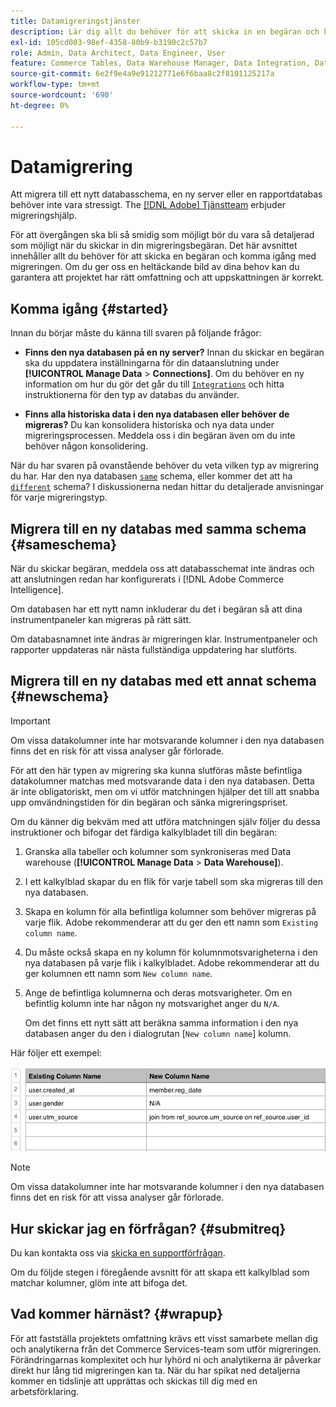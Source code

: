 ```yaml
---
title: Datamigreringstjänster
description: Lär dig allt du behöver för att skicka in en begäran och komma igång med migreringen.
exl-id: 105cd003-98ef-4358-80b9-b3190c2c57b7
role: Admin, Data Architect, Data Engineer, User
feature: Commerce Tables, Data Warehouse Manager, Data Integration, Data Import/Export
source-git-commit: 6e2f9e4a9e91212771e6f6baa8c2f8101125217a
workflow-type: tm+mt
source-wordcount: '690'
ht-degree: 0%

---
```


# Datamigrering

Att migrera till ett nytt databasschema, en ny server eller en rapportdatabas behöver inte vara stressigt. The [[!DNL Adobe] Tjänstteam](https://experienceleague.adobe.com/docs/commerce-knowledge-base/kb/troubleshooting/miscellaneous/mbi-service-policies.html) erbjuder migreringshjälp.

För att övergången ska bli så smidig som möjligt bör du vara så detaljerad som möjligt när du skickar in din migreringsbegäran. Det här avsnittet innehåller allt du behöver för att skicka en begäran och komma igång med migreringen. Om du ger oss en heltäckande bild av dina behov kan du garantera att projektet har rätt omfattning och att uppskattningen är korrekt.

## Komma igång {#started}

Innan du börjar måste du känna till svaren på följande frågor:

* **Finns den nya databasen på en ny server?** Innan du skickar en begäran ska du uppdatera inställningarna för din dataanslutning under **[!UICONTROL Manage Data** > **Connections]**. Om du behöver en ny information om hur du gör det går du till [`Integrations`](../integrations/integrations.md) och hitta instruktionerna för den typ av databas du använder.

* **Finns alla historiska data i den nya databasen eller behöver de migreras?** Du kan konsolidera historiska och nya data under migreringsprocessen. Meddela oss i din begäran även om du inte behöver någon konsolidering.

När du har svaren på ovanstående behöver du veta vilken typ av migrering du har. Har den nya databasen [`same`](#sameschema) schema, eller kommer det att ha [`different`](#newschema) schema? I diskussionerna nedan hittar du detaljerade anvisningar för varje migreringstyp.

## Migrera till en ny databas med samma schema {#sameschema}

När du skickar begäran, meddela oss att databasschemat inte ändras och att anslutningen redan har konfigurerats i [!DNL Adobe Commerce Intelligence].

Om databasen har ett nytt namn inkluderar du det i begäran så att dina instrumentpaneler kan migreras på rätt sätt.

Om databasnamnet inte ändras är migreringen klar. Instrumentpaneler och rapporter uppdateras när nästa fullständiga uppdatering har slutförts.

## Migrera till en ny databas med ett annat schema {#newschema}

>[!IMPORTANT]
>
>Om vissa datakolumner inte har motsvarande kolumner i den nya databasen finns det en risk för att vissa analyser går förlorade.

För att den här typen av migrering ska kunna slutföras måste befintliga datakolumner matchas med motsvarande data i den nya databasen. Detta är inte obligatoriskt, men om vi utför matchningen hjälper det till att snabba upp omvändningstiden för din begäran och sänka migreringspriset.

Om du känner dig bekväm med att utföra matchningen själv följer du dessa instruktioner och bifogar det färdiga kalkylbladet till din begäran:

1. Granska alla tabeller och kolumner som synkroniseras med Data warehouse (**[!UICONTROL Manage Data** > **Data Warehouse]**).

1. I ett kalkylblad skapar du en flik för varje tabell som ska migreras till den nya databasen.

1. Skapa en kolumn för alla befintliga kolumner som behöver migreras på varje flik. Adobe rekommenderar att du ger den ett namn som `Existing column name`.

1. Du måste också skapa en ny kolumn för kolumnmotsvarigheterna i den nya databasen på varje flik i kalkylbladet. Adobe rekommenderar att du ger kolumnen ett namn som `New column name`.

1. Ange de befintliga kolumnerna och deras motsvarigheter. Om en befintlig kolumn inte har någon ny motsvarighet anger du `N/A`.

   Om det finns ett nytt sätt att beräkna samma information i den nya databasen anger du den i dialogrutan [`New column name`] kolumn.

Här följer ett exempel:

![](../../../assets/Migration_Spreadsheet.png)

>[!NOTE]
>
>Om vissa datakolumner inte har motsvarande kolumner i den nya databasen finns det en risk för att vissa analyser går förlorade.

## Hur skickar jag en förfrågan? {#submitreq}

Du kan kontakta oss via [skicka en supportförfrågan](https://experienceleague.adobe.com/docs/commerce-knowledge-base/kb/troubleshooting/miscellaneous/mbi-service-policies.html).

Om du följde stegen i föregående avsnitt för att skapa ett kalkylblad som matchar kolumner, glöm inte att bifoga det.

## Vad kommer härnäst? {#wrapup}

För att fastställa projektets omfattning krävs ett visst samarbete mellan dig och analytikerna från det Commerce Services-team som utför migreringen. Förändringarnas komplexitet och hur lyhörd ni och analytikerna är påverkar direkt hur lång tid migreringen kan ta. När du har spikat ned detaljerna kommer en tidslinje att upprättas och skickas till dig med en arbetsförklaring.
